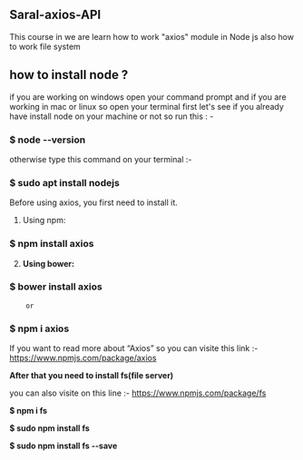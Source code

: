 ## Saral-axios-API
This course in we are learn how to work "axios" module in Node js also how to work file system


## how to install node ?
if you are working on windows open your command prompt and if you are working in mac or linux so open your terminal 
first let's see if you already have install node on your machine or not so run this : -

### $ node --version
otherwise type this command on your terminal :-

### $ sudo apt install nodejs


Before using axios, you first need to install it.
1) Using npm:
### $ npm install axios


2) **Using bower:**
### $ bower install axios
		or
### $ npm i axios

If you want to read more about “Axios” so you can visite this link :- 
https://www.npmjs.com/package/axios

**After that you need to install fs(file server)**

you can also visite on this line :-  https://www.npmjs.com/package/fs  

**$ npm i fs**

**$ sudo npm install fs**

**$ sudo npm install fs --save**

